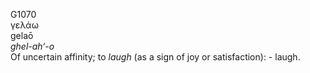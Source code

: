 G1070  
γελάω  
gelaō  
*ghel-ah‘-o*  
Of uncertain affinity; to *laugh* (as a sign of joy or satisfaction): -
laugh.  
